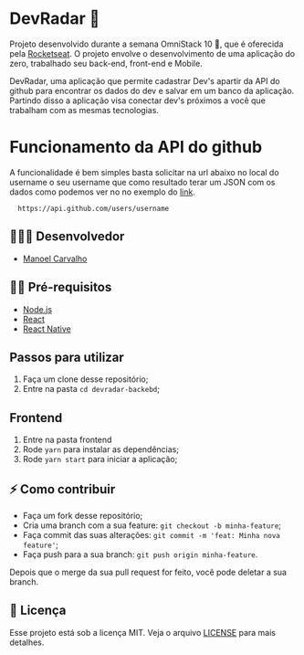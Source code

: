 # DevRadar 🚀

Projeto desenvolvido durante a semana OmniStack 10 🚀, que é oferecida pela [Rocketseat](https://github.com/Rocketseat). O projeto envolve o desenvolvimento de uma aplicação do zero, trabalhado seu back-end, front-end e Mobile.

DevRadar, uma aplicação que permite cadastrar Dev's apartir da API do github para encontrar os dados do dev e salvar em um banco da aplicação. Partindo disso a aplicação visa conectar dev's próximos a você que trabalham com as mesmas tecnologias.


# Funcionamento da API do github

A funcionalidade é bem simples basta solicitar na url abaixo no local do username o seu username que como resultado terar um JSON com os dados como podemos ver no no exemplo do [link](https://api.github.com/users/TheNeoCarvalho).

```
  https://api.github.com/users/username
 ```
 
 ## 👨🏼‍💻 Desenvolvedor 

- [Manoel Carvalho](https://www.linkedin.com/in/francisco-manoel-carvalho/)

## ✋🏻 Pré-requisitos

- [Node.js](https://nodejs.org/en/)
- [React](https://reactjs.org)
- [React Native](https://facebook.github.io/react-native/)

## Passos para utilizar 
1. Faça um clone desse repositório;
2. Entre na pasta `cd devradar-backebd`;

## Frontend 
1. Entre na pasta frontend
2. Rode `yarn` para instalar as dependências;
3. Rode `yarn start` para iniciar a aplicação;

## ⚡️ Como contribuir
- Faça um fork desse repositório;
- Cria uma branch com a sua feature: `git checkout -b minha-feature`;
- Faça commit das suas alterações: `git commit -m 'feat: Minha nova feature'`;
- Faça push para a sua branch: `git push origin minha-feature`.

Depois que o merge da sua pull request for feito, você pode deletar a sua branch.


## 📝 Licença

Esse projeto está sob a licença MIT. Veja o arquivo [LICENSE](LICENSE.md) para mais detalhes.
